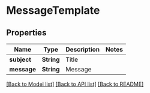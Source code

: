 # MessageTemplate

## Properties

Name | Type | Description | Notes
------------ | ------------- | ------------- | -------------
**subject** | **String** | Title | 
**message** | **String** | Message | 

[[Back to Model list]](../README.md#documentation-for-models) [[Back to API list]](../README.md#documentation-for-api-endpoints) [[Back to README]](../README.md)


